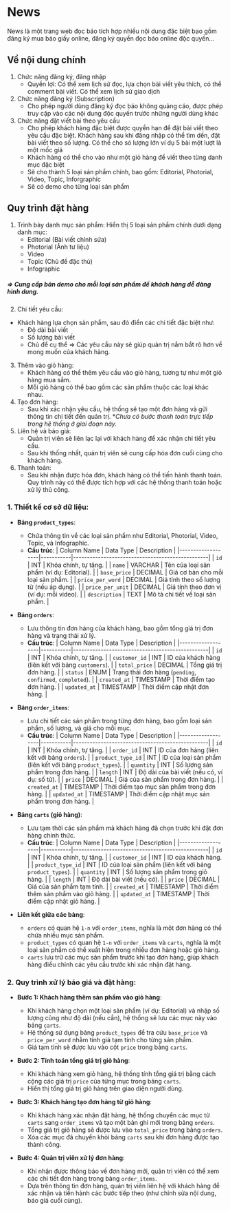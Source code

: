 # News

News là một trang web đọc báo tích hợp nhiều nội dung đặc biệt bao gồm đăng ký mua báo giấy online, đăng ký quyền đọc báo online độc quyền...

## Về nội dung chính
1. Chức năng đăng ký, đăng nhập
    - Quyền lợi: Có thể xem lịch sử đọc, lựa chọn bài viết yêu thích, có thể comment bài viết. Có thể xem lịch sử giao dịch
2. Chức năng đăng ký (Subscription)
    - Cho phép người dùng đăng ký đọc báo không quảng cáo, được phép truy cập vào các nội dung độc quyền trước những người dùng khác
3. Chức năng đặt viết bài theo yêu cầu
    - Cho phép khách hàng đặc biệt được quyền hạn để đặt bài viết theo yêu cầu đặc biệt. Khách hàng sau khi đăng nhập có thể tìm dến, đặt bài viết theo số lượng. Có thể cho só lượng lớn ví dụ 5 bài một lượt là một mốc giá
    - Khách hàng có thể cho vào như một giỏ hàng để viết theo từng danh mục đặc biệt
    - Sẽ cho thành 5 loại sản phẩm chính, bao gồm: Editorial, Photorial, Video, Topic, Inforgraphic
    - Sẽ có demo cho từng loại sản phẩm
## Quy trình đặt hàng
1. Trình bày danh mục sản phẩm:
Hiển thị 5 loại sản phẩm chính dưới dạng danh mục:
    - Editorial (Bài viết chỉnh sửa)
    - Photorial (Ảnh tư liệu)
    - Video
    - Topic (Chủ đề đặc thù)
    - Infographic
##### => Cung cấp bản demo cho mỗi loại sản phẩm để khách hàng dễ dàng hình dung.
2. Chi tiết yêu cầu:
* Khách hàng lựa chọn sản phẩm, sau đó điền các chi tiết đặc biệt như:
    - Độ dài bài viết
    - Số lượng bài viết
    - Chủ đề cụ thể
    => Các yêu cầu này sẽ giúp quản trị nắm bắt rõ hơn về mong muốn của khách hàng.
3. Thêm vào giỏ hàng:
    - Khách hàng có thể thêm yêu cầu vào giỏ hàng, tương tự như một giỏ hàng mua sắm.
    - Mỗi giỏ hàng có thể bao gồm các sản phẩm thuộc các loại khác nhau.
4. Tạo đơn hàng:
    - Sau khi xác nhận yêu cầu, hệ thống sẽ tạo một đơn hàng và gửi thông tin chi tiết đến quản trị.
    **Chưa có bước thanh toán trực tiếp trong hệ thống ở giai đoạn này.*
5. Liên hệ và báo giá:
    - Quản trị viên sẽ liên lạc lại với khách hàng để xác nhận chi tiết yêu cầu.
    - Sau khi thống nhất, quản trị viên sẽ cung cấp hóa đơn cuối cùng cho khách hàng.
6. Thanh toán:
    - Sau khi nhận được hóa đơn, khách hàng có thể tiến hành thanh toán. Quy trình này có thể được tích hợp với các hệ thống thanh toán hoặc xử lý thủ công.


### 1. Thiết kế cơ sở dữ liệu:
   - **Bảng `product_types`**:
     - Chứa thông tin về các loại sản phẩm như Editorial, Photorial, Video, Topic, và Infographic.
     - **Cấu trúc**:
       | Column Name       | Data Type | Description                                     |
       |-------------------|-----------|-------------------------------------------------|
       | `id`              | INT       | Khóa chính, tự tăng.                            |
       | `name`            | VARCHAR   | Tên của loại sản phẩm (ví dụ: Editorial).        |
       | `base_price`      | DECIMAL   | Giá cơ bản cho mỗi loại sản phẩm.                |
       | `price_per_word`  | DECIMAL   | Giá tính theo số lượng từ (nếu áp dụng).        |
       | `price_per_unit`  | DECIMAL   | Giá tính theo đơn vị (ví dụ: mỗi video).        |
       | `description`     | TEXT      | Mô tả chi tiết về loại sản phẩm.                 |

   - **Bảng `orders`**:
     - Lưu thông tin đơn hàng của khách hàng, bao gồm tổng giá trị đơn hàng và trạng thái xử lý.
     - **Cấu trúc**:
       | Column Name       | Data Type | Description                                     |
       |-------------------|-----------|-------------------------------------------------|
       | `id`              | INT       | Khóa chính, tự tăng.                            |
       | `customer_id`     | INT       | ID của khách hàng (liên kết với bảng `customers`). |
       | `total_price`     | DECIMAL   | Tổng giá trị đơn hàng.                          |
       | `status`          | ENUM      | Trạng thái đơn hàng (`pending`, `confirmed`, `completed`). |
       | `created_at`      | TIMESTAMP | Thời điểm tạo đơn hàng.                         |
       | `updated_at`      | TIMESTAMP | Thời điểm cập nhật đơn hàng.                    |

   - **Bảng `order_items`**:
     - Lưu chi tiết các sản phẩm trong từng đơn hàng, bao gồm loại sản phẩm, số lượng, và giá cho mỗi mục.
     - **Cấu trúc**:
       | Column Name       | Data Type | Description                                     |
       |-------------------|-----------|-------------------------------------------------|
       | `id`              | INT       | Khóa chính, tự tăng.                            |
       | `order_id`        | INT       | ID của đơn hàng (liên kết với bảng `orders`).   |
       | `product_type_id` | INT       | ID của loại sản phẩm (liên kết với bảng `product_types`). |
       | `quantity`        | INT       | Số lượng sản phẩm trong đơn hàng.               |
       | `length`          | INT       | Độ dài của bài viết (nếu có, ví dụ: số từ).     |
       | `price`           | DECIMAL   | Giá của sản phẩm trong đơn hàng.                |
       | `created_at`      | TIMESTAMP | Thời điểm tạo mục sản phẩm trong đơn hàng.      |
       | `updated_at`      | TIMESTAMP | Thời điểm cập nhật mục sản phẩm trong đơn hàng. |

   - **Bảng `carts` (giỏ hàng)**:
     - Lưu tạm thời các sản phẩm mà khách hàng đã chọn trước khi đặt đơn hàng chính thức.
     - **Cấu trúc**:
       | Column Name       | Data Type | Description                                     |
       |-------------------|-----------|-------------------------------------------------|
       | `id`              | INT       | Khóa chính, tự tăng.                            |
       | `customer_id`     | INT       | ID của khách hàng.                              |
       | `product_type_id` | INT       | ID của loại sản phẩm (liên kết với bảng `product_types`). |
       | `quantity`        | INT       | Số lượng sản phẩm trong giỏ hàng.               |
       | `length`          | INT       | Độ dài bài viết (nếu có).                       |
       | `price`           | DECIMAL   | Giá của sản phẩm tạm tính.                      |
       | `created_at`      | TIMESTAMP | Thời điểm thêm sản phẩm vào giỏ hàng.           |
       | `updated_at`      | TIMESTAMP | Thời điểm cập nhật giỏ hàng.                    |

   - **Liên kết giữa các bảng**:
     - `orders` có quan hệ `1-n` với `order_items`, nghĩa là một đơn hàng có thể chứa nhiều mục sản phẩm.
     - `product_types` có quan hệ `1-n` với `order_items` và `carts`, nghĩa là một loại sản phẩm có thể xuất hiện trong nhiều đơn hàng hoặc giỏ hàng.
     - `carts` lưu trữ các mục sản phẩm trước khi tạo đơn hàng, giúp khách hàng điều chỉnh các yêu cầu trước khi xác nhận đặt hàng.

### 2. Quy trình xử lý báo giá và đặt hàng:
   - **Bước 1: Khách hàng thêm sản phẩm vào giỏ hàng**:
     - Khi khách hàng chọn một loại sản phẩm (ví dụ: Editorial) và nhập số lượng cũng như độ dài (nếu cần), hệ thống sẽ lưu các mục này vào bảng `carts`.
     - Hệ thống sử dụng bảng `product_types` để tra cứu `base_price` và `price_per_word` nhằm tính giá tạm tính cho từng sản phẩm.
     - Giá tạm tính sẽ được lưu vào cột `price` trong bảng `carts`.

   - **Bước 2: Tính toán tổng giá trị giỏ hàng**:
     - Khi khách hàng xem giỏ hàng, hệ thống tính tổng giá trị bằng cách cộng các giá trị `price` của từng mục trong bảng `carts`.
     - Hiển thị tổng giá trị giỏ hàng trên giao diện người dùng.

   - **Bước 3: Khách hàng tạo đơn hàng từ giỏ hàng**:
     - Khi khách hàng xác nhận đặt hàng, hệ thống chuyển các mục từ `carts` sang `order_items` và tạo một bản ghi mới trong bảng `orders`.
     - Tổng giá trị giỏ hàng sẽ được lưu vào `total_price` trong bảng `orders`.
     - Xóa các mục đã chuyển khỏi bảng `carts` sau khi đơn hàng được tạo thành công.

   - **Bước 4: Quản trị viên xử lý đơn hàng**:
     - Khi nhận được thông báo về đơn hàng mới, quản trị viên có thể xem các chi tiết đơn hàng trong bảng `order_items`.
     - Dựa trên thông tin đơn hàng, quản trị viên liên hệ với khách hàng để xác nhận và tiến hành các bước tiếp theo (như chỉnh sửa nội dung, báo giá cuối cùng).
